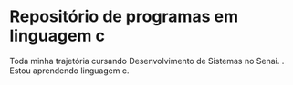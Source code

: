 # Repositório de programas em linguagem c
Toda  minha trajetória cursando Desenvolvimento de Sistemas no Senai.
. Estou aprendendo linguagem c.
